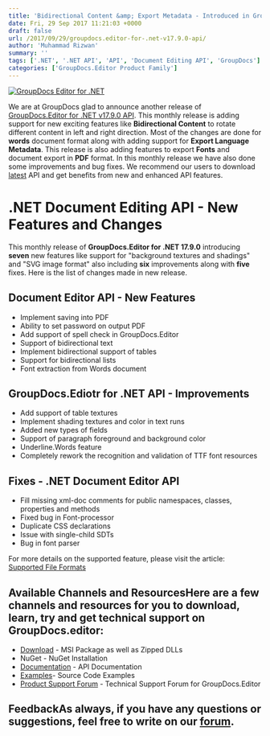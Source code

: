 ```yaml
---
title: 'Bidirectional Content &amp; Export Metadata - Introduced in GroupDocs.Editor for .NET v17.9.0 API'
date: Fri, 29 Sep 2017 11:21:03 +0000
draft: false
url: /2017/09/29/groupdocs.editor-for-.net-v17.9.0-api/
author: 'Muhammad Rizwan'
summary: ''
tags: ['.NET', '.NET API', 'API', 'Document Editing API', 'GroupDocs']
categories: ['GroupDocs.Editor Product Family']
---
```


[![GroupDocs Editor for .NET](http://blog.groupdocs.com/wp-content/uploads/sites/4/2017/07/groupdocs-editor.png)](https://www.groupdocs.com/products/editor/net)

We are at GroupDocs glad to announce another release of [GroupDocs.Editor for .NET v17.9.0 API](https://www.groupdocs.com/products/editor/net). This monthly release is adding support for new exciting features like **Bidirectional Content** to rotate different content in left and right direction. Most of the changes are done for **words** document format along with adding support for **Export Language Metadata**. This release is also adding features to export **Fonts** and document export in **PDF** format. In this monthly release we have also done some improvements and bug fixes. We recommend our users to download [latest](https://downloads.groupdocs.com/editor/net) API and get benefits from new and enhanced API features.

# .NET Document Editing API - New Features and Changes

This monthly release of **GroupDocs.Editor for .NET 17.9.0** introducing **seven** new features like support for "background textures and shadings" and "SVG image format" also including **six** improvements along with **five** fixes. Here is the list of changes made in new release.

## Document Editor API - New Features

*   Implement saving into PDF
*   Ability to set password on output PDF
*   Add support of spell check in GroupDocs.Editor
*   Support of bidirectional text
*   Implement bidirectional support of tables
*   Support for bidirectional lists
*   Font extraction from Words document

## GroupDocs.Ediotr for .NET API - Improvements

*   Add support of table textures
*   Implement shading textures and color in text runs
*   Added new types of fields
*   Support of paragraph foreground and background color
*   Underline.Words feature
*   Completely rework the recognition and validation of TTF font resources

## Fixes - .NET Document Editor API

*   Fill missing xml-doc comments for public namespaces, classes, properties and methods
*   Fixed bug in Font-processor
*   Duplicate CSS declarations
*   Issue with single-child SDTs
*   Bug in font parser

For more details on the supported feature, please visit the article: [Supported File Formats](https://docs.groupdocs.com/display/editornet/Supported+Document+Formats)

## Available Channels and ResourcesHere are a few channels and resources for you to download, learn, try and get technical support on GroupDocs.editor:

*   [Download](https://downloads.groupdocs.com/editor/net "GroupDocs.Editor MSI") - MSI Package as well as Zipped DLLs
*   NuGet - NuGet Installation
*   [Documentation](https://docs.groupdocs.com/display/editornet/Getting+Started "Editor API documentation") - API Documentation
*   [Examples](https://github.com/groupdocs-editor/GroupDocs.Editor-for-.NET "How to use Editor API")\- Source Code Examples
*   [Product Support Forum](https://forum.groupdocs.com/c/editor) - Technical Support Forum for GroupDocs.Editor

## FeedbackAs always, if you have any questions or suggestions, feel free to write on our [forum](https://forum.groupdocs.com/c/editor "Technical Support Forum").




